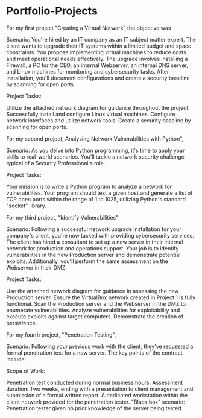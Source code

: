 # Portfolio-Projects
For my first project "Creating a Virtual Network" the objective was 

Scenario:
You're hired by an IT company as an IT subject matter expert. The client wants to upgrade their IT systems within a limited budget and space constraints. You propose implementing virtual machines to reduce costs and meet operational needs effectively. The upgrade involves installing a Firewall, a PC for the CEO, an internal Webserver, an internal DNS server, and Linux machines for monitoring and cybersecurity tasks. After installation, you'll document configurations and create a security baseline by scanning for open ports.

Project Tasks:

Utilize the attached network diagram for guidance throughout the project.
Successfully install and configure Linux virtual machines.
Configure network interfaces and utilize network tools.
Create a security baseline by scanning for open ports.


For my second project, Analyzing Network Vulnerabilities with Python", 

Scenario:
As you delve into Python programming, it's time to apply your skills to real-world scenarios. You'll tackle a network security challenge typical of a Security Professional's role.

Project Tasks:

Your mission is to write a Python program to analyze a network for vulnerabilities. Your program should test a given host and generate a list of TCP open ports within the range of 1 to 1025, utilizing Python's standard "socket" library.


For my third project, "Identify Vulnerabilities" 

Scenario:
Following a successful network upgrade installation for your company's client, you're now tasked with providing cybersecurity services. The client has hired a consultant to set up a new server in their internal network for production and operations support. Your job is to identify vulnerabilities in the new Production server and demonstrate potential exploits. Additionally, you'll perform the same assessment on the Webserver in their DMZ.

Project Tasks:

Use the attached network diagram for guidance in assessing the new Production server.
Ensure the VirtualBox network created in Project 1 is fully functional.
Scan the Production server and the Webserver in the DMZ to enumerate vulnerabilities.
Analyze vulnerabilities for exploitability and execute exploits against target computers.
Demonstrate the creation of persistence.


For my fourth project, "Penetration Testing", 

Scenario:
Following your previous work with the client, they've requested a formal penetration test for a new server. The key points of the contract include:

Scope of Work:

Penetration test conducted during normal business hours.
Assessment duration: Two weeks, ending with a presentation to client management and submission of a formal written report.
A dedicated workstation within the client network provided for the penetration tester.
"Black box" scenario: Penetration tester given no prior knowledge of the server being tested. 
